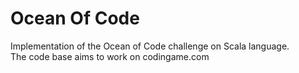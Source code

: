 # Ocean Of Code
Implementation of the Ocean of Code challenge on Scala language.  
The code base aims to work on codingame.com
